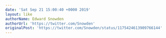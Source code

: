 ```yaml
---
date: 'Sat Sep 21 15:00:40 +0000 2019'
layout: like
authorName: Edward Snowden
authorUrl: 'https://twitter.com/Snowden'
originalPost: 'https://twitter.com/Snowden/status/1175424613909766144'
---
```

